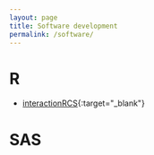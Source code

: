 ```yaml
---
layout: page
title: Software development
permalink: /software/
---
```


# R 

* [interactionRCS](https://cran.r-project.org/web/packages/interactionRCS/vignettes/vignette.html){:target="_blank"} 

# SAS 